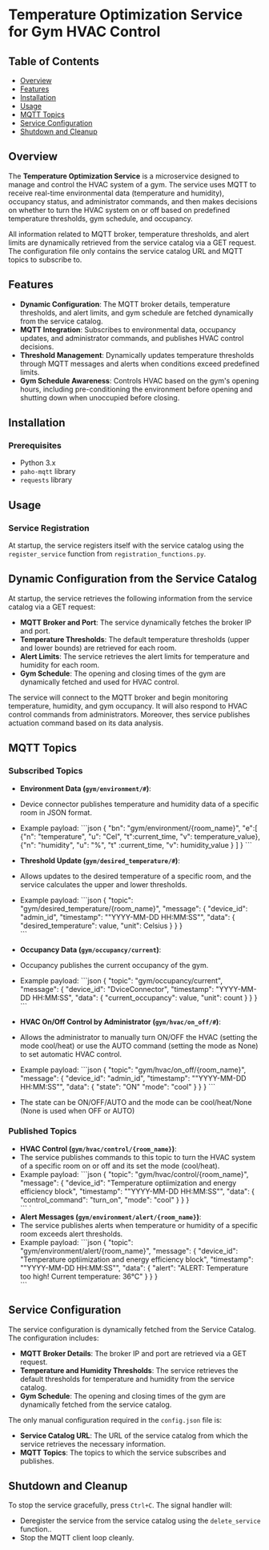 # Temperature Optimization Service for Gym HVAC Control

## Table of Contents
- [Overview](#overview)
- [Features](#features)
- [Installation](#installation)
- [Usage](#usage)
- [MQTT Topics](#mqtt-topics)
- [Service Configuration](#service-configuration)
- [Shutdown and Cleanup](#shutdown-and-cleanup)


## Overview
The **Temperature Optimization Service** is a microservice designed to manage and control the HVAC system of a gym. The service uses MQTT to receive real-time environmental data (temperature and humidity), occupancy status, and administrator commands, and then makes decisions on whether to turn the HVAC system on or off based on predefined temperature thresholds, gym schedule, and occupancy.

All information related to MQTT broker, temperature thresholds, and alert limits are dynamically retrieved from the service catalog via a GET request. The configuration file only contains the service catalog URL and MQTT topics to subscribe to.

## Features
- **Dynamic Configuration**: The MQTT broker details, temperature thresholds, and alert limits, and gym schedule are fetched dynamically from the service catalog.
- **MQTT Integration**: Subscribes to environmental data, occupancy updates, and administrator commands, and publishes HVAC control decisions.
- **Threshold Management**: Dynamically updates temperature thresholds through MQTT messages and alerts when conditions exceed predefined limits.
- **Gym Schedule Awareness**: Controls HVAC based on the gym's opening hours, including pre-conditioning the environment before opening and shutting down when unoccupied before closing.

## Installation

### Prerequisites
- Python 3.x
- `paho-mqtt` library
- `requests` library

## Usage

### Service Registration
At startup, the service registers itself with the service catalog using the `register_service` function from `registration_functions.py`.

## Dynamic Configuration from the Service Catalog
At startup, the service retrieves the following information from the service catalog via a GET request:
- **MQTT Broker and Port**: The service dynamically fetches the broker IP and port.
- **Temperature Thresholds**: The default temperature thresholds (upper and lower bounds) are retrieved for each room.
- **Alert Limits**: The service retrieves the alert limits for temperature and humidity for each room.
- **Gym Schedule**: The opening and closing times of the gym are dynamically fetched and used for HVAC control.

The service will connect to the MQTT broker and begin monitoring temperature, humidity, and gym occupancy. It will also respond to HVAC control commands from administrators. Moreover, thes service publishes actuation command based on its data analysis.


## MQTT Topics

### Subscribed Topics
- **Environment Data (`gym/environment/#`)**:
- Device connector publishes temperature and humidity data of a specific room in JSON format.
- Example payload:
  \```json
  {
    "bn": "gym/environment/{room_name}",
    "e":[
      {"n": "temperature",
       "u": "Cel",
       "t":current_time,
       "v": temperature_value},
      {"n": "humidity",
       "u": "%",
       "t" :current_time,
       "v": humidity_value
      } 
    ]
  }
  \```

- **Threshold Update (`gym/desired_temperature/#`)**:
- Allows updates to the desired temperature of a specific room, and the service calculates the upper and lower thresholds.
- Example payload:
  \```json
  {
    "topic": "gym/desired_temperature/{room_name}",
    "message": {
      "device_id": "admin_id",
      "timestamp": ""YYYY-MM-DD HH:MM:SS"",
      "data": {
        "desired_temperature": value,
        "unit": Celsius
      }
    }
  }  
  \```

- **Occupancy Data (`gym/occupancy/current`)**:
- Occupancy publishes the current occupancy of the gym.
- Example payload:
  \```json
  {
    "topic": "gym/occupancy/current",
    "message": {
      "device_id": "DviceConnector",
      "timestamp": "YYYY-MM-DD HH:MM:SS",
      "data": {
        "current_occupancy": value,
        "unit": count
      }
    }
  }  
  \```

- **HVAC On/Off Control by Administrator (`gym/hvac/on_off/#`)**:
- Allows the administrator to manually turn ON/OFF the HVAC (setting the mode cool/heat) or use the AUTO command (setting the mode as None) to set automatic HVAC control.
- Example payload:
  \```json
  {
    "topic": "gym/hvac/on_off/{room_name}",
    "message": {
      "device_id": "admin_id",
      "timestamp": ""YYYY-MM-DD HH:MM:SS"",
      "data": {
        "state": "ON"
        "mode": "cool"
      }
    }
  } 
  \```
- The state can be ON/OFF/AUTO and the mode can be cool/heat/None (None is used when OFF or AUTO)

### Published Topics
- **HVAC Control (`gym/hvac/control/{room_name}`)**:
- The service publishes commands to this topic to turn the HVAC system of a specific room on or off and its set the mode (cool/heat).
- Example payload:
  \```json
  {
    "topic": "gym/hvac/control/{room_name}",
    "message": {
      "device_id": "Temperature optiimization and energy efficiency block",
      "timestamp": ""YYYY-MM-DD HH:MM:SS"",
      "data": {
        "control_command": "turn_on",
        "mode": "cool"
      }
    }
  }  
  \```
`
- **Alert Messages (`gym/environment/alert/{room_name}`)**:
- The service publishes alerts when temperature or humidity of a specific room exceeds alert thresholds.
- Example payload:
  \```json
  {
    "topic": "gym/environment/alert/{room_name}",
    "message": {
      "device_id": "Temperature optiimization and energy efficiency block",
      "timestamp": ""YYYY-MM-DD HH:MM:SS"",
      "data": {
        "alert": "ALERT: Temperature too high! Current temperature: 36°C"
      }
    }
  }  
  \```

## Service Configuration
The service configuration is dynamically fetched from the Service Catalog. The configuration includes:
- **MQTT Broker Details**: The broker IP and port are retrieved via a GET request.
- **Temperature and Humidity Thresholds**: The service retrieves the default thresholds for temperature and humidity from the service catalog.
- **Gym Schedule**: The opening and closing times of the gym are dynamically fetched from the service catalog.

The only manual configuration required in the `config.json` file is:
  - **Service Catalog URL**: The URL of the service catalog from which the service retrieves the necessary information.
  - **MQTT Topics**: The topics to which the service subscribes and publishes.

## Shutdown and Cleanup
To stop the service gracefully, press `Ctrl+C`. The signal handler will:
- Deregister the service from the service catalog using the `delete_service` function..
- Stop the MQTT client loop cleanly.

